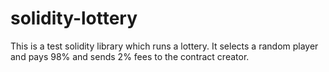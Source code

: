 # solidity-lottery

This is a test solidity library which runs a lottery. It selects a random player and pays 98% and sends 2% fees to the contract creator.
